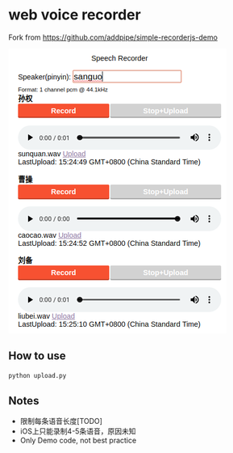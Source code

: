 # web voice recorder
Fork from https://github.com/addpipe/simple-recorderjs-demo

![demo](./art/demo.png)

## How to use
```python
python upload.py
```

## Notes
- 限制每条语音长度[TODO]
- iOS上只能录制4-5条语音，原因未知
- Only Demo code, not best practice